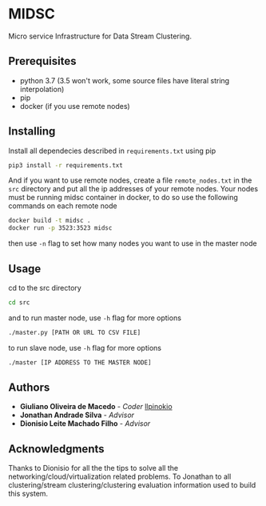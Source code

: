 # MIDSC

Micro service Infrastructure for Data Stream Clustering.

## Prerequisites

* python 3.7 (3.5 won't work, some source files have literal string interpolation)
* pip
* docker (if you use remote nodes)

## Installing

Install all dependecies described in `requirements.txt` using pip

```bash
pip3 install -r requirements.txt
```

And if you want to use remote nodes, create a file `remote_nodes.txt` in the `src` directory and put all
the ip addresses of your remote nodes.
Your nodes must be running midsc container in docker, to do so use the following commands on each remote node
```bash
docker build -t midsc .
docker run -p 3523:3523 midsc
```
then use `-n` flag to set how many nodes you want to use in the master node

## Usage
cd to the src directory 

```bash
cd src
```

and
to run master node, use `-h` flag for more options
```bash
./master.py [PATH OR URL TO CSV FILE]
```
to run slave node, use `-h` flag for more options
```bash
./master [IP ADDRESS TO THE MASTER NODE]
```
## Authors
* **Giuliano Oliveira de Macedo** - *Coder* [llpinokio](https://github.com/llpinokio)
* **Jonathan Andrade Silva** - *Advisor*
* **Dionisio Leite Machado Filho** - *Advisor*
## Acknowledgments
Thanks to Dionisio for all the the tips to solve all the networking/cloud/virtualization related problems.
To Jonathan to all clustering/stream clustering/clustering evaluation information used to build this system.
